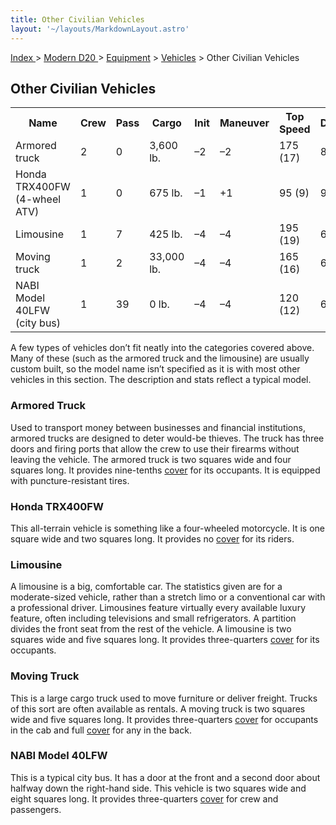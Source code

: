 ```yaml
---
title: Other Civilian Vehicles
layout: '~/layouts/MarkdownLayout.astro'
---
```


[ Index ](/) > [ Modern D20 ](/modern.d20.srd) > [Equipment](/modern.d20.srd/equipment) > [Vehicles](/modern.d20.srd/equipment/equipment.vehicles) > Other Civilian Vehicles

## Other Civilian Vehicles


<table> <tr> <th>Name</th> <th>Crew</th> <th>Pass</th> <th>Cargo</th> <th>Init</th> <th>Maneuver</th> <th>Top Speed</th> <th>Defense</th> <th>Hardness</th> <th>Hit Points</th> <th>Size</th> <th>Purchase DC</th> <th>Restriction</th> </tr> <tr><td> Armored truck</td><td> 2</td><td> 0</td><td> 3,600 lb.</td><td> –2</td><td> –2</td><td> 175 (17)</td><td> 8</td><td> 10</td><td> 36</td><td> H</td><td> 34</td><td> Res (+2) </td></tr> <tr><td> Honda TRX400FW (4-wheel ATV)</td><td> 1</td><td> 0</td><td> 675 lb.</td><td> –1</td><td> +1</td><td> 95 (9)</td><td> 9</td><td> 5</td><td> 22</td><td> L</td><td> 23</td><td> Lic (+1) </td></tr> <tr><td> Limousine</td><td> 1</td><td> 7</td><td> 425 lb.</td><td> –4</td><td> –4</td><td> 195 (19)</td><td> 6</td><td> 5</td><td> 38</td><td> G</td><td> 36</td><td> Lic (+1) </td></tr> <tr><td> Moving truck</td><td> 1</td><td> 2</td><td> 33,000 lb.</td><td> –4</td><td> –4</td><td> 165 (16)</td><td> 6</td><td> 5</td><td> 44</td><td> G</td><td> 34</td><td> Lic (+1) </td></tr> <tr><td> NABI Model 40LFW (city bus)</td><td> 1</td><td> 39</td><td> 0 lb.</td><td> –4</td><td> –4</td><td> 120 (12)</td><td> 6</td><td> 5</td><td> 48</td><td> G</td><td> 38</td><td> Lic (+1) </td></tr></table>



A few types of vehicles don’t fit neatly into the categories covered above.
Many of these (such as the armored truck and the limousine) are usually custom
built, so the model name isn’t specified as it is with most other vehicles in
this section. The description and stats reflect a typical model.

### Armored Truck

Used to transport money between businesses and financial institutions, armored
trucks are designed to deter would-be thieves. The truck has three doors and
firing ports that allow the crew to use their firearms without leaving the
vehicle. The armored truck is two squares wide and four squares long. It
provides nine-tenths [cover](/modern.d20.srd/combat/cover) for its occupants.
It is equipped with puncture-resistant tires.

### Honda TRX400FW

This all-terrain vehicle is something like a four-wheeled motorcycle. It is
one square wide and two squares long. It provides no
[cover](/modern.d20.srd/combat/cover) for its riders.

### Limousine

A limousine is a big, comfortable car. The statistics given are for a
moderate-sized vehicle, rather than a stretch limo or a conventional car with
a professional driver. Limousines feature virtually every available luxury
feature, often including televisions and small refrigerators. A partition
divides the front seat from the rest of the vehicle. A limousine is two
squares wide and five squares long. It provides three-quarters
[cover](/modern.d20.srd/combat/cover) for its occupants.

### Moving Truck

This is a large cargo truck used to move furniture or deliver freight. Trucks
of this sort are often available as rentals. A moving truck is two squares
wide and five squares long. It provides three-quarters
[cover](/modern.d20.srd/combat/cover) for occupants in the cab and full
[cover](/modern.d20.srd/combat/cover) for any in the back.

### NABI Model 40LFW

This is a typical city bus. It has a door at the front and a second door about
halfway down the right-hand side. This vehicle is two squares wide and eight
squares long. It provides three-quarters [cover](/modern.d20.srd/combat/cover)
for crew and passengers.

